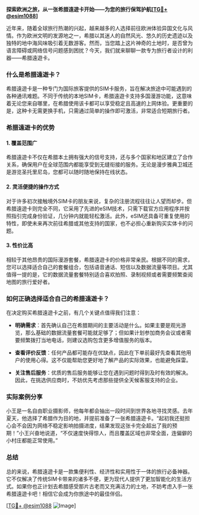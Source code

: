 **探索欧洲之旅，从一张希腊遠遊卡开始——为您的旅行保驾护航[[TG💪+ @esim1088](https://t.me/s/esim1088)]**

近年来，随着全球旅行热潮的兴起，越来越多的人选择前往欧洲体验异国文化与风情。作为欧洲文明的发源地之一，希腊以其迷人的自然风光、悠久的历史遗迹以及独特的地中海风味吸引着无数游客。然而，当您踏上这片神奇的土地时，是否曾为语言障碍或网络信号问题感到困扰？今天，我们就来聊聊一款专为旅行者设计的利器——希腊遠遊卡。

### 什么是希腊遠遊卡？

希腊遠遊卡是一种专门为国际旅客提供的SIM卡服务，旨在解决旅途中可能遇到的各种通讯难题。不同于传统的本地SIM卡，希腊遠遊卡支持多国漫游功能，这意味着无论您来自哪里，在希腊使用该卡都可以享受稳定且高速的上网体验。更重要的是，这种卡无需更换手机，只需通过简单的操作即可激活，非常适合短期旅行者。

### 希腊遠遊卡的优势

#### 1. **覆盖范围广**
希腊遠遊卡不仅在希腊本土拥有强大的信号支持，还与多个国家和地区建立了合作关系，确保用户在全球范围内都能享受到无缝衔接的服务。无论是漫步雅典卫城还是游览圣托里尼岛，您都可以随时随地保持在线状态。

#### 2. **灵活便捷的操作方式**
对于许多初次接触境外SIM卡的朋友来说，复杂的注册流程往往让人望而却步。但希腊遠遊卡则完全不同，它采用了先进的eSIM技术，只需下载官方应用程序并按照指引完成身份验证，几分钟内就能轻松激活。此外，eSIM还具备可重复使用的特性，即使未来再次前往希腊或其他支持的国家，也不必担心重新购买实体卡的问题。

#### 3. **性价比高**
相较于其他昂贵的国际漫游套餐，希腊遠遊卡的价格非常亲民。根据不同的需求，您可以选择适合自己的套餐组合，包括语音通话、短信以及数据流量等项目。尤其值得一提的是，它的数据流量套餐特别适合喜欢拍照、录制视频或者需要频繁查阅地图的旅行爱好者。

### 如何正确选择适合自己的希腊遠遊卡？

在决定购买希腊遠遊卡之前，有几个关键点值得我们注意：

- **明确需求**：首先确认自己在希腊期间的主要活动是什么。如果主要是观光游览，那么基础的数据流量套餐可能就足够了；但如果计划参加商务会议或者需要频繁拨打当地电话，则建议选购包含更多增值服务的版本。
  
- **查看评价反馈**：任何产品都可能存在优缺点，因此在下单前最好先查看其他用户的使用心得。这不仅能帮助您更好地了解产品的实际效果，也能避免踩雷。

- **关注售后服务**：优质的售后服务能够让您在遇到问题时得到及时有效的解决。因此，在挑选供应商时，不妨优先考虑那些提供全天候客服支持的企业。

### 实际案例分享

小王是一名自由职业摄影师，他每年都会抽出一段时间到世界各地寻找灵感。去年夏天，他选择了希腊作为目的地，并提前准备了一张希腊遠遊卡。“起初我还挺担心会不会因为网络不稳定影响拍摄进度，结果发现这张卡完全超出了我的预期！”小王兴奋地说道，“不仅速度快得惊人，而且覆盖区域也非常全面，连偏僻的小村庄都能正常使用。”

### 总结

总的来说，希腊遠遊卡是一款集便利性、经济性和实用性于一体的旅行必备神器。它不仅解决了传统SIM卡带来的诸多不便，更为现代人提供了更加智能化的生活方式。如果你也正计划去希腊感受那片古老而又充满活力的土地，不妨考虑入手一张希腊遠遊卡吧！相信它会成为你旅途中的最佳伴侣。

[[TG💪+ @esim1088](https://t.me/s/esim1088) ![Image](https://i.postimg.cc/4NQfJmqS/Snipaste-2025-05-13-00-14-12.png)]